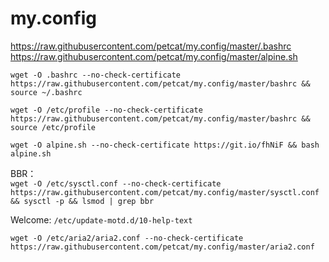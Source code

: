 # my.config

https://raw.githubusercontent.com/petcat/my.config/master/.bashrc
https://raw.githubusercontent.com/petcat/my.config/master/alpine.sh

`wget -O .bashrc --no-check-certificate https://raw.githubusercontent.com/petcat/my.config/master/bashrc && source ~/.bashrc`  

`wget -O /etc/profile --no-check-certificate https://raw.githubusercontent.com/petcat/my.config/master/bashrc && source /etc/profile`    

`wget -O alpine.sh --no-check-certificate https://git.io/fhNiF && bash alpine.sh`

BBR：    
`wget -O /etc/sysctl.conf --no-check-certificate https://raw.githubusercontent.com/petcat/my.config/master/sysctl.conf && sysctl -p && lsmod | grep bbr`

Welcome:
`/etc/update-motd.d/10-help-text`

`wget -O /etc/aria2/aria2.conf --no-check-certificate https://raw.githubusercontent.com/petcat/my.config/master/aria2.conf`
